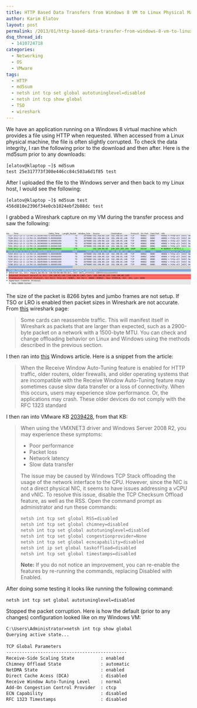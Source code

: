 ```yaml
---
title: HTTP Based Data Transfers from Windows 8 VM to Linux Physical Machine are Corrupted
author: Karim Elatov
layout: post
permalink: /2013/01/http-based-data-transfer-from-windows-8-vm-to-linux-physical-machine-gets-corrupted/
dsq_thread_id:
  - 1410724718
categories:
  - Networking
  - OS
  - VMware
tags:
  - HTTP
  - md5sum
  - netsh int tcp set global autotuninglevel=disabled
  - netsh int tcp show global
  - TSO
  - wireshark
---
```

We have an application running on a Windows 8 virtual machine which provides a file using HTTP when requested. When accessed from a Linux physical machine, the file is often slightly corrupted. To check the data integrity, I ran the following prior to the download and then after. Here is the md5sum prior to any downloads:

    [elatov@klaptop ~]$ md5sum
    test 25e317773f308e446cc84c503a6d1f85 test


After I uploaded the file to the Windows server and then back to my Linux host, I would see the following:

    [elatov@klaptop ~]$ md5sum test
    456d810e2396f34e0cb1024ebf2b88dc test


I grabbed a Wireshark capture on my VM during the transfer process and saw the following:

![SRC Win VM HTTP Based Data Transfers from Windows 8 VM to Linux Physical Machine are Corrupted](https://github.com/elatov/uploads/raw/master/2012/12/SRC_Win_VM.png)

The size of the packet is 8266 bytes and jumbo frames are not setup. If TSO or LRO is enabled then packet sizes in Wireshark are not accurate. From [this](http://wiki.wireshark.org/CaptureSetup/Offloading) wireshark page:

> Some cards can reassemble traffic. This will manifest itself in Wireshark as packets that are larger than expected, such as a 2900-byte packet on a network with a 1500-byte MTU. You can check and change offloading behavior on Linux and Windows using the methods described in the previous section.

I then ran into [this](http://support.microsoft.com/kb/947239) Windows article. Here is a snippet from the article:

> When the Receive Window Auto-Tuning feature is enabled for HTTP traffic, older routers, older firewalls, and older operating systems that are incompatible with the Receive Window Auto-Tuning feature may sometimes cause slow data transfer or a loss of connectivity. When this occurs, users may experience slow performance. Or, the applications may crash. These older devices do not comply with the RFC 1323 standard

I then ran into VMware KB [2039428](http://kb.vmware.com/kb/2039428), from that KB:

> When using the VMXNET3 driver and Windows Server 2008 R2, you may experience these symptoms:
>
> *   Poor performance
> *   Packet loss
> *   Network latency
> *   Slow data transfer
>
> The issue may be caused by Windows TCP Stack offloading the usage of the network interface to the CPU. However, since the NIC is not a direct physical NIC, it seems to have issues addressing a vCPU and vNIC. To resolve this issue, disable the TCP Checksum Offload feature, as well as the RSS. Open the command prompt as administrator and run these commands:
>
>     netsh int tcp set global RSS=disabled
>     netsh int tcp set global chimney=disabled
>     netsh int tcp set global autotuninglevel=disabled
>     netsh int tcp set global congestionprovider=None
>     netsh int tcp set global ecncapability=disabled
>     netsh int ip set global taskoffload=disabled
>     netsh int tcp set global timestamps=disabled
>
>
> **Note:** If you do not notice an improvement, you can re-enable the features by re-running the commands, replacing Disabled with Enabled.

After doing some testing it looks like running the following command:

    netsh int tcp set global autotuninglevel=disabled


Stopped the packet corruption. Here is how the default (prior to any changes) configuration looked like on my Windows VM:

    C:\Users\Administrator>netsh int tcp show global
    Querying active state...

    TCP Global Parameters
    ----------------------------------------------
    Receive-Side Scaling State          : enabled
    Chimney Offload State               : automatic
    NetDMA State                        : enabled
    Direct Cache Acess (DCA)            : disabled
    Receive Window Auto-Tuning Level    : normal
    Add-On Congestion Control Provider  : ctcp
    ECN Capability                      : disabled
    RFC 1323 Timestamps                 : disabled


